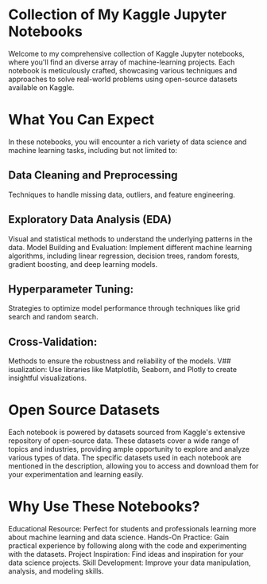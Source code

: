 # Collection of My Kaggle Jupyter Notebooks
Welcome to my comprehensive collection of Kaggle Jupyter notebooks, where you'll find an diverse array of machine-learning projects. Each notebook is meticulously crafted, showcasing various techniques and approaches to solve real-world problems using open-source datasets available on Kaggle.

# What You Can Expect
In these notebooks, you will encounter a rich variety of data science and machine learning tasks, including but not limited to:

## Data Cleaning and Preprocessing
Techniques to handle missing data, outliers, and feature engineering.
## Exploratory Data Analysis (EDA)
Visual and statistical methods to understand the underlying patterns in the data.
Model Building and Evaluation: Implement different machine learning algorithms, including linear regression, decision trees, random forests, gradient boosting, and deep learning models.
## Hyperparameter Tuning: 
Strategies to optimize model performance through techniques like grid search and random search.
## Cross-Validation:
Methods to ensure the robustness and reliability of the models.
V## isualization: 
Use libraries like Matplotlib, Seaborn, and Plotly to create insightful visualizations.

# Open Source Datasets
Each notebook is powered by datasets sourced from Kaggle's extensive repository of open-source data. These datasets cover a wide range of topics and industries, providing ample opportunity to explore and analyze various types of data. The specific datasets used in each notebook are mentioned in the description, allowing you to access and download them for your experimentation and learning easily.

# Why Use These Notebooks?
Educational Resource: Perfect for students and professionals learning more about machine learning and data science.
Hands-On Practice: Gain practical experience by following along with the code and experimenting with the datasets.
Project Inspiration: Find ideas and inspiration for your data science projects.
Skill Development: Improve your data manipulation, analysis, and modeling skills.
